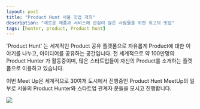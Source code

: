 ```yaml
---
layout: post
title: "Product Hunt 서울 밋업 개최"
description: "새로운 제품과 서비스에 관심이 많은 사람들을 위한 최고의 밋업"
tags: [hunter, product, Product hunt]
---
```


'Product Hunt' 는 세계적인 Product 공유 플랫폼으로 자유롭게 Product에 대한 이야기를 나누고, 아이디어를 공유하는 공간입니다. 전 세계적으로 약 100만명의 Product Hunter 가 활동중이며, 많은 스타트업들이 자신의 Product를 소개하는 플랫폼으로 이용하고 있습니다.

이번 Meet Up은 세계적으로 30여개 도시에서 진행중인 Product Hunt MeetUp의 일부로 서울의 Product Hunter와 스타트업 관계자 분들을 모시고 진행합니다.

![](https://s3-us-west-2.amazonaws.com/notion-static/1b9ba0e4e528488cafd1535c2a319b42/2-ProductHunt_meetup_main.png)
